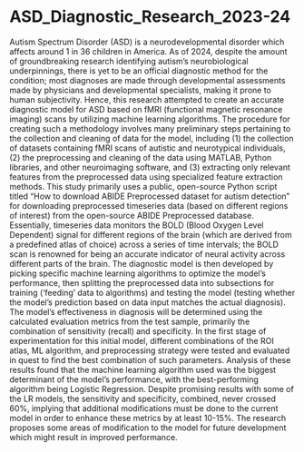 # ASD_Diagnostic_Research_2023-24

Autism Spectrum Disorder (ASD) is a neurodevelopmental disorder which affects around 1 in 36 children in America. As of 2024, despite the amount of groundbreaking research identifying autism’s neurobiological underpinnings, there is yet to be an official diagnostic method for the condition; most diagnoses are made through developmental assessments made by physicians and developmental specialists, making it prone to human subjectivity. Hence, this research attempted to create an accurate diagnostic model for ASD based on fMRI (functional magnetic resonance imaging) scans by utilizing machine learning algorithms. The procedure for creating such a methodology involves many preliminary steps pertaining to the collection and cleaning of data for the model, including (1) the collection of datasets containing fMRI scans of autistic and neurotypical individuals, (2) the preprocessing and cleaning of the data using MATLAB, Python libraries, and other neuroimaging software, and (3) extracting only relevant features from the preprocessed data using specialized feature extraction methods. This study primarily uses a public, open-source Python script titled “How to download ABIDE Preprocessed dataset for autism detection” for downloading preprocessed timeseries data (based on different regions of interest) from the open-source ABIDE Preprocessed database. Essentially, timeseries data monitors the BOLD (Blood Oxygen Level Dependent) signal for different regions of the brain (which are derived from a predefined atlas of choice) across a series of time intervals; the BOLD scan is renowned for being an accurate indicator of neural activity across different parts of the brain. The diagnostic model is then developed by picking specific machine learning algorithms to optimize the model’s performance, then splitting the preprocessed data into subsections for training (‘feeding’ data to algorithms) and testing the model (testing whether the model’s prediction based on data input matches the actual diagnosis). The model’s effectiveness in diagnosis will be determined using the calculated evaluation metrics from the test sample, primarily the combination of sensitivity (recall) and specificity. In the first stage of experimentation for this initial model, different combinations of the ROI atlas, ML algorithm, and preprocessing strategy were tested and evaluated in quest to find the best combination of such parameters. Analysis of these results found that the machine learning algorithm used was the biggest determinant of the model’s performance, with the best-performing algorithm being Logistic Regression. Despite promising results with some of the LR models, the sensitivity and specificity, combined, never crossed 60%, implying that additional modifications must be done to the current model in order to enhance these metrics by at least 10-15%. The research proposes some areas of modification to the model for future development which might result in improved performance.
